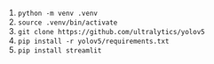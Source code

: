 1. `python -m venv .venv`
2. `source .venv/bin/activate`
3. `git clone https://github.com/ultralytics/yolov5`
4. `pip install -r yolov5/requirements.txt`
5. `pip install streamlit`
